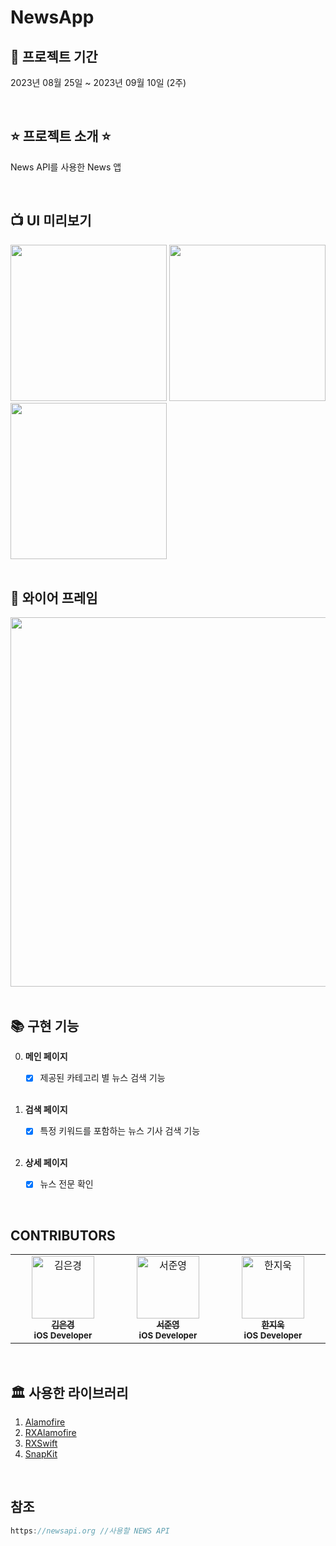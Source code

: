 # NewsApp

## 📆 프로젝트 기간
2023년 08월 25일 ~ 2023년 09월 10일 (2주)

<br>

## ⭐️ 프로젝트 소개 ⭐️
News API를 사용한 News 앱

<br>

## 📺 UI 미리보기
<img src="https://github.com/z-wook/MobydickNews/assets/101041221/1990c9fd-bb49-4df9-85f4-287df9437cfd" width="250" /></a>
<img src="https://github.com/z-wook/MobydickNews/assets/101041221/c7693b9d-9e97-460f-ae2d-32ddb4686a7e" width="250" /></a>
<img src="https://github.com/z-wook/MobydickNews/assets/101041221/573cebd6-23f3-426a-a6ae-08a91c8a16b2" width="250" /></a>
<br><br>

## 🏹 와이어 프레임
<img width="591" src="https://github.com/Sleeping-Modick/NewsApp/assets/93186591/29ad102a-c0dd-4307-8366-57242e7e2703">
<br><br>

## 📚 구현 기능
0. **메인 페이지**
   - [x] 제공된 카테고리 별 뉴스 검색 기능
   
   <br>

1. **검색 페이지**
   - [x] 특정 키워드를 포함하는 뉴스 기사 검색 기능
   
   <br>

2. **상세 페이지**
   - [x] 뉴스 전문 확인
<br>

## CONTRIBUTORS
<table>
  <tbody>
    <tr>
     <td align="center" valign="top" width="14.28%">
       <a href="https://github.com/Luna828">
       <img src="https://avatars.githubusercontent.com/u/93186591?v=4" width="100px;" alt="김은경"/>
       <br />
         <sub>
           <b>김은경</b>
         </sub>
       </a>
       <br />
       <sub>
           <b>iOS Developer</b>
       </sub>
       <br />
     </td>
      <td align="center" valign="top" width="14.28%">
       <a href="https://github.com/dongglehada">
       <img src="https://avatars.githubusercontent.com/u/112812473?v=4" width="100px;" alt="서준영"/>
       <br />
         <sub>
           <b>서준영</b>
         </sub>
       </a>
       <br />
       <sub>
           <b>iOS Developer</b>
       </sub>
       <br />
     </td>
      <td align="center" valign="top" width="14.28%">
       <a href="https://github.com/z-wook">
       <img src="https://avatars.githubusercontent.com/u/101041221?v=4" width="100px;" alt="한지욱"/>
       <br />
         <sub>
           <b>한지욱</b>
         </sub>
       </a>
       <br />
       <sub>
           <b>iOS Developer</b>
       </sub>
       <br />
     </td>
  </tbody>
</table>

<br>

## 🏛️ 사용한 라이브러리
1. [Alamofire](https://github.com/Alamofire/Alamofire)
2. [RXAlamofire](https://github.com/RxSwiftCommunity/RxAlamofire)
3. [RXSwift](https://github.com/ReactiveX/RxSwift)
4. [SnapKit](https://github.com/SnapKit/SnapKit)

<br>

## 참조
```swift
https://newsapi.org //사용할 NEWS API 
```
